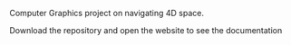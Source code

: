 Computer Graphics project on navigating 4D space. 

Download the repository and open the website to see the documentation 
